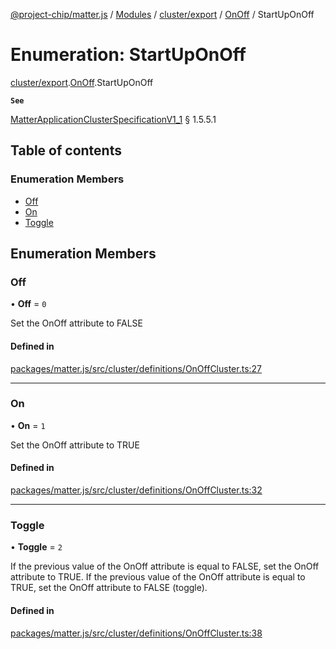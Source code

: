 [@project-chip/matter.js](../README.md) / [Modules](../modules.md) / [cluster/export](../modules/cluster_export.md) / [OnOff](../modules/cluster_export.OnOff.md) / StartUpOnOff

# Enumeration: StartUpOnOff

[cluster/export](../modules/cluster_export.md).[OnOff](../modules/cluster_export.OnOff.md).StartUpOnOff

**`See`**

[MatterApplicationClusterSpecificationV1_1](../interfaces/spec_export.MatterApplicationClusterSpecificationV1_1.md) § 1.5.5.1

## Table of contents

### Enumeration Members

- [Off](cluster_export.OnOff.StartUpOnOff.md#off)
- [On](cluster_export.OnOff.StartUpOnOff.md#on)
- [Toggle](cluster_export.OnOff.StartUpOnOff.md#toggle)

## Enumeration Members

### Off

• **Off** = ``0``

Set the OnOff attribute to FALSE

#### Defined in

[packages/matter.js/src/cluster/definitions/OnOffCluster.ts:27](https://github.com/project-chip/matter.js/blob/ac2c2688/packages/matter.js/src/cluster/definitions/OnOffCluster.ts#L27)

___

### On

• **On** = ``1``

Set the OnOff attribute to TRUE

#### Defined in

[packages/matter.js/src/cluster/definitions/OnOffCluster.ts:32](https://github.com/project-chip/matter.js/blob/ac2c2688/packages/matter.js/src/cluster/definitions/OnOffCluster.ts#L32)

___

### Toggle

• **Toggle** = ``2``

If the previous value of the OnOff attribute is equal to FALSE, set the OnOff attribute to TRUE. If the
previous value of the OnOff attribute is equal to TRUE, set the OnOff attribute to FALSE (toggle).

#### Defined in

[packages/matter.js/src/cluster/definitions/OnOffCluster.ts:38](https://github.com/project-chip/matter.js/blob/ac2c2688/packages/matter.js/src/cluster/definitions/OnOffCluster.ts#L38)
